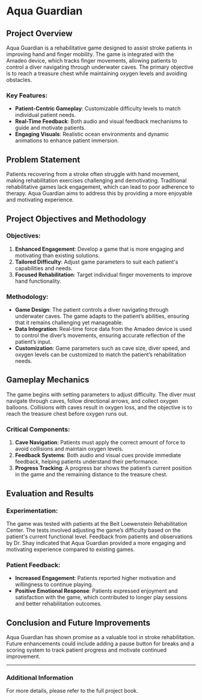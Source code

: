 # Aqua Guardian

## Project Overview

Aqua Guardian is a rehabilitative game designed to assist stroke patients in improving hand and finger mobility. The game is integrated with the Amadeo device, which tracks finger movements, allowing patients to control a diver navigating through underwater caves. The primary objective is to reach a treasure chest while maintaining oxygen levels and avoiding obstacles.

### Key Features:
- **Patient-Centric Gameplay**: Customizable difficulty levels to match individual patient needs.
- **Real-Time Feedback**: Both audio and visual feedback mechanisms to guide and motivate patients.
- **Engaging Visuals**: Realistic ocean environments and dynamic animations to enhance patient immersion.

## Problem Statement

Patients recovering from a stroke often struggle with hand movement, making rehabilitation exercises challenging and demotivating. Traditional rehabilitative games lack engagement, which can lead to poor adherence to therapy. Aqua Guardian aims to address this by providing a more enjoyable and motivating experience.

## Project Objectives and Methodology

### Objectives:
1. **Enhanced Engagement**: Develop a game that is more engaging and motivating than existing solutions.
2. **Tailored Difficulty**: Adjust game parameters to suit each patient's capabilities and needs.
3. **Focused Rehabilitation**: Target individual finger movements to improve hand functionality.

### Methodology:
- **Game Design**: The patient controls a diver navigating through underwater caves. The game adapts to the patient’s abilities, ensuring that it remains challenging yet manageable.
- **Data Integration**: Real-time force data from the Amadeo device is used to control the diver’s movements, ensuring accurate reflection of the patient’s input.
- **Customization**: Game parameters such as cave size, diver speed, and oxygen levels can be customized to match the patient’s rehabilitation needs.

## Gameplay Mechanics

The game begins with setting parameters to adjust difficulty. The diver must navigate through caves, follow directional arrows, and collect oxygen balloons. Collisions with caves result in oxygen loss, and the objective is to reach the treasure chest before oxygen runs out.

### Critical Components:
1. **Cave Navigation**: Patients must apply the correct amount of force to avoid collisions and maintain oxygen levels.
2. **Feedback Systems**: Both audio and visual cues provide immediate feedback, helping patients understand their performance.
3. **Progress Tracking**: A progress bar shows the patient’s current position in the game and the remaining distance to the treasure chest.

## Evaluation and Results

### Experimentation:
The game was tested with patients at the Beit Loewenstein Rehabilitation Center. The tests involved adjusting the game’s difficulty based on the patient's current functional level. Feedback from patients and observations by Dr. Shay indicated that Aqua Guardian provided a more engaging and motivating experience compared to existing games.

### Patient Feedback:
- **Increased Engagement**: Patients reported higher motivation and willingness to continue playing.
- **Positive Emotional Response**: Patients expressed enjoyment and satisfaction with the game, which contributed to longer play sessions and better rehabilitation outcomes.

## Conclusion and Future Improvements

Aqua Guardian has shown promise as a valuable tool in stroke rehabilitation. Future enhancements could include adding a pause button for breaks and a scoring system to track patient progress and motivate continued improvement.

---

### Additional Information
For more details, please refer to the full project book.

